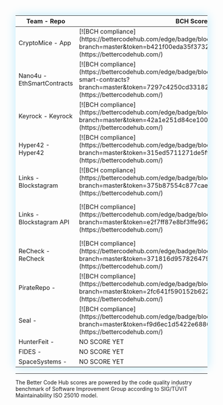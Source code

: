 
<table style="box-shadow:0px 0px 25px #bdeafb;">
<colgroup>
<col width="30%" />
<col width="20%" />
<col width="30%" />
<col width="20%" />
</colgroup>
<thead>
<tr class="header">
<th>Team - Repo</th>
<th>BCH Score</th>
<th>Team - Repo</th>
<th>BCH Score</th>
</tr>
</thead>
<tbody>
<tr> 
 </tr>   

<tr>
<td markdown="span">CryptoMice - App</td>
<td markdown="span">[![BCH compliance](https://bettercodehub.com/edge/badge/blockathon2018/Cryptomice?branch=master&token=b421f00eda35f3732ade6cdf204372a35ab2c2cf)](https://bettercodehub.com/)</td>
<td markdown="span">CryptoMice - Web</td>
<td markdown="span">[![BCH compliance](https://bettercodehub.com/edge/badge/blockathon2018/Cryptomice-web?branch=master&token=c10ee755779d5c4f5971198195ac5fa8cb956168)](https://bettercodehub.com/)</td>
</tr>

<tr>
<td markdown="span">Nano4u - EthSmartContracts</td>
<td markdown="span">[![BCH compliance](https://bettercodehub.com/edge/badge/blockathon2018/nano4u_eth-smart-contracts?branch=master&token=7297c4250cd33182370f985c3f983817be5bbecb)](https://bettercodehub.com/)</td>
<td markdown="span"></td>
<td markdown="span"></td>
</tr>

<tr>
<td markdown="span">Keyrock - Keyrock</td>
<td markdown="span">[![BCH compliance](https://bettercodehub.com/edge/badge/blockathon2018/keyrock?branch=master&token=42a1e251d84ce100ce99e17d7aac96f90bd346bd)](https://bettercodehub.com/)</td>
<td markdown="span"></td>
<td markdown="span"></td>
</tr>

<tr>
<td markdown="span">Hyper42 - Hyper42</td>
<td markdown="span">[![BCH compliance](https://bettercodehub.com/edge/badge/blockathon2018/hyper42?branch=master&token=315ed5711271de5ff522cb59d6a8b6942111f49c)](https://bettercodehub.com/)</td>
<td markdown="span"></td>
<td markdown="span"></td>
</tr>


<tr>
<td markdown="span">Links - Blockstagram</td>
<td markdown="span">[![BCH compliance](https://bettercodehub.com/edge/badge/blockathon2018/Blockstagram?branch=master&token=375b87554c877cae38161b26bb615fb7d22a082b)](https://bettercodehub.com/)</td>
<td markdown="span">Links - Blockstagram app</td>
<td markdown="span">[![BCH compliance](https://bettercodehub.com/edge/badge/blockathon2018/BlockstagramApp?branch=master&token=40072b932723ca3e7da755e190f8f90ec2834d99)](https://bettercodehub.com/)</td>
</tr>

<tr>
<td markdown="span">Links - Blockstagram API</td>
<td markdown="span">[![BCH compliance](https://bettercodehub.com/edge/badge/blockathon2018/BlockstagramAPI?branch=master&token=e2f7ff87e8bf3ffe9623d16f07a94e95bbdf825a)](https://bettercodehub.com/)
</td>
<td markdown="span">Links - DAG00</td>
<td markdown="span">[![BCH compliance](https://bettercodehub.com/edge/badge/blockathon2018/DAGoo-Dashboard?branch=master&token=c4c2713396d6909c28c9c5d82f5529a95712ba6e)](https://bettercodehub.com/)</td>
</tr>

<tr>
<td markdown="span">ReCheck - ReCheck</td>
<td markdown="span">[![BCH compliance](https://bettercodehub.com/edge/badge/blockathon2018/ReCheck?branch=master&token=371816d957826479e7c7b6fd02b2485e6bd44c2e)](https://bettercodehub.com/)</td>
<td markdown="span"></td>
<td markdown="span"></td>
</tr>

<tr>
<td markdown="span">PirateRepo - </td>
<td markdown="span">[![BCH compliance](https://bettercodehub.com/edge/badge/blockathon2018/PirateRepo?branch=master&token=2fc641f590152b622097b465789c2fc60e5aa17a)](https://bettercodehub.com/)</td>
<td markdown="span"></td>
<td markdown="span"></td>
</tr>

<tr>
<td markdown="span">Seal -</td>
<td markdown="span">[![BCH compliance](https://bettercodehub.com/edge/badge/blockathon2018/Seal?branch=master&token=f9d6ec1d5422e68860d29bc965f8d9343e82b8ef)](https://bettercodehub.com/)</td>
<td markdown="span"></td>
<td markdown="span"></td>
</tr>

<tr>
<td markdown="span">HunterFeit - </td>
<td markdown="span">NO SCORE YET</td>
<td markdown="span"></td>
<td markdown="span"></td>
</tr>

<tr>
<td markdown="span">FIDES - </td>
<td markdown="span">NO SCORE YET</td>
<td markdown="span"></td>
<td markdown="span"></td>
</tr>

<tr>
<td markdown="span">SpaceSystems - </td>
<td markdown="span">NO SCORE YET</td>
<td markdown="span"></td>
<td markdown="span"></td>
</tr>

</tbody>
</table>




<hr>

The Better Code Hub scores are powered by the code quality industry benchmark of Software Improvement Group according to SIG/TÜViT Maintainability ISO 25010 model.


